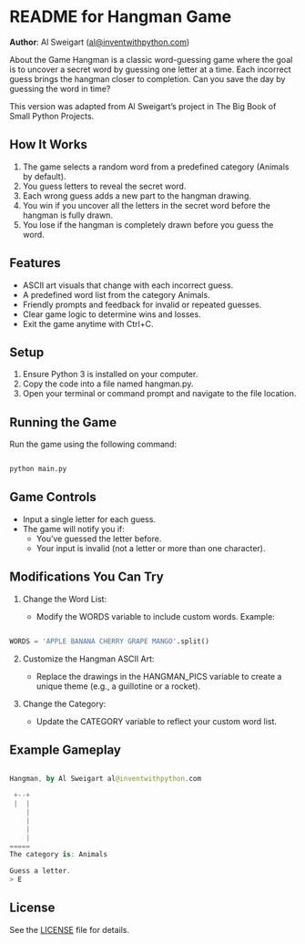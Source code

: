 # README for Hangman Game

**Author**: Al Sweigart (al@inventwithpython.com)

About the Game
Hangman is a classic word-guessing game where the goal is to uncover a secret word by guessing one letter at a time. Each incorrect guess brings the hangman closer to completion. Can you save the day by guessing the word in time?

This version was adapted from Al Sweigart’s project in The Big Book of Small Python Projects.

## How It Works
1. The game selects a random word from a predefined category (Animals by default).
2. You guess letters to reveal the secret word.
3. Each wrong guess adds a new part to the hangman drawing.
4. You win if you uncover all the letters in the secret word before the hangman is fully drawn.
5. You lose if the hangman is completely drawn before you guess the word.
## Features
- ASCII art visuals that change with each incorrect guess.
- A predefined word list from the category Animals.
- Friendly prompts and feedback for invalid or repeated guesses.
- Clear game logic to determine wins and losses.
- Exit the game anytime with Ctrl+C.
## Setup
1. Ensure Python 3 is installed on your computer.
2. Copy the code into a file named hangman.py.
3. Open your terminal or command prompt and navigate to the file location.

## Running the Game
Run the game using the following command:

```bash

python main.py
```
## Game Controls
- Input a single letter for each guess.
- The game will notify you if:
  - You’ve guessed the letter before.
  - Your input is invalid (not a letter or more than one character).
## Modifications You Can Try
1. Change the Word List:

   - Modify the WORDS variable to include custom words.
Example:
```python

WORDS = 'APPLE BANANA CHERRY GRAPE MANGO'.split()
```
2. Customize the Hangman ASCII Art:

   - Replace the drawings in the HANGMAN_PICS variable to create a unique theme (e.g., a guillotine or a rocket).

3. Change the Category:

   - Update the CATEGORY variable to reflect your custom word list.

## Example Gameplay
```kotlin

Hangman, by Al Sweigart al@inventwithpython.com

 +--+
 |  |
    |
    |
    |
    |
=====
The category is: Animals

Guess a letter.
> E
```
## License
See the [LICENSE](LICENSE) file for details.
